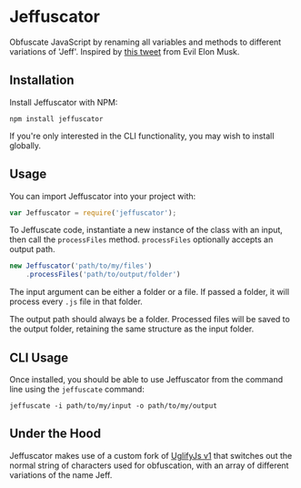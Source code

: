 # Jeffuscator
Obfuscate JavaScript by renaming all variables and methods to different variations of 'Jeff'. Inspired by [this tweet](https://twitter.com/MrEvilMusk/status/1061856821005205504) from Evil Elon Musk.

## Installation
 
Install Jeffuscator with NPM:

```
npm install jeffuscator
```

If you're only interested in the CLI functionality, you may wish to install globally.

## Usage

You can import Jeffuscator into your project with:

```javascript
var Jeffuscator = require('jeffuscator');
```

To Jeffuscate code, instantiate a new instance of the class with an input, then call the `processFiles` method. `processFiles` optionally accepts an output path.

```javascript
new Jeffuscator('path/to/my/files')
    .processFiles('path/to/output/folder')
```

The input argument can be either a folder or a file. If passed a folder, it will process every `.js` file in that folder.

The output path should always be a folder. Processed files will be saved to the output folder, retaining the same structure as the input folder.


## CLI Usage

Once installed, you should be able to use Jeffuscator from the command line using the `jeffuscate` command:

```
jeffuscate -i path/to/my/input -o path/to/my/output
```

## Under the Hood

Jeffuscator makes use of a custom fork of [UglifyJs v1](https://github.com/mishoo/UglifyJS) that switches out the normal string of characters used for obfuscation, with an array of different variations of the name Jeff.